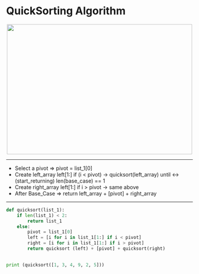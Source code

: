 # QuickSorting Algorithm

<p align="center">
  <img width="500" height="350" src="http://2.bp.blogspot.com/-6YYLhmuFUoU/Ua6ZU7rsZFI/AAAAAAAAA0s/e8V4fl9UbP4/s1600/quick_sort.jpg">
</p>

---
* Select a pivot => pivot = list_1[0]
* Create left_array left[1:] if (i < pivot) -> quicksort(left_array) until <-> (start_returning) len(base_case) == 1   
* Create right_array left[1:] if i > pivot -> same above
* After Base_Case => return left_array + [pivot] + right_array
---
```python
def quicksort(list_1):
    if len(list_1) < 2:
        return list_1
    else:
        pivot = list_1[0]
        left = [i for i in list_1[1:] if i < pivot]
        right = [i for i in list_1[1:] if i > pivot]
        return quicksort (left) + [pivot] + quicksort(right)
		

print (quicksort([1, 3, 4, 9, 2, 5]))
```
